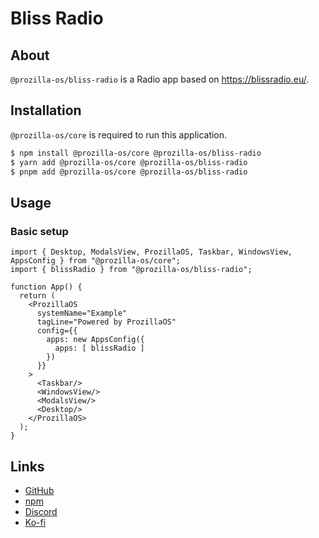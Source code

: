 # Bliss Radio

## About 

`@prozilla-os/bliss-radio` is a Radio app based on https://blissradio.eu/.

## Installation

`@prozilla-os/core` is required to run this application.

```sh
$ npm install @prozilla-os/core @prozilla-os/bliss-radio
$ yarn add @prozilla-os/core @prozilla-os/bliss-radio
$ pnpm add @prozilla-os/core @prozilla-os/bliss-radio
```

## Usage

### Basic setup

```tsx
import { Desktop, ModalsView, ProzillaOS, Taskbar, WindowsView, AppsConfig } from "@prozilla-os/core";
import { blissRadio } from "@prozilla-os/bliss-radio";

function App() {
  return (
    <ProzillaOS
      systemName="Example"
      tagLine="Powered by ProzillaOS"
      config={{
        apps: new AppsConfig({
          apps: [ blissRadio ]
        })
      }}
    >
      <Taskbar/>
      <WindowsView/>
      <ModalsView/>
      <Desktop/>
    </ProzillaOS>
  );
}
```

## Links

- [GitHub][github]
- [npm][npm]
- [Discord][discord]
- [Ko-fi][ko-fi]

[github]: https://github.com/prozilla-os/Bliss-radio-app
[npm]: https://www.npmjs.com/package/@prozilla-os/bliss-radio
[discord]: https://discord.gg/JwbyQP4tdz
[ko-fi]: https://ko-fi.com/prozilla